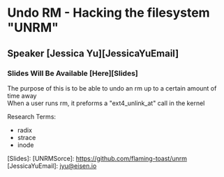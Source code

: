 # Undo RM - Hacking the filesystem "UNRM"
## Speaker [Jessica Yu][JessicaYuEmail]
### Slides Will Be Available [Here][Slides]

The purpose of this is to be able to undo an rm up to a certain amount of time away  
When a user runs rm, it preforms a "ext4_unlink_at" call in the kernel  


Research Terms:  
* radix
* strace
* inode



[Slides]:
[UNRMSorce]:      https://github.com/flaming-toast/unrm
[JessicaYuEmail]: jyu@eisen.io
